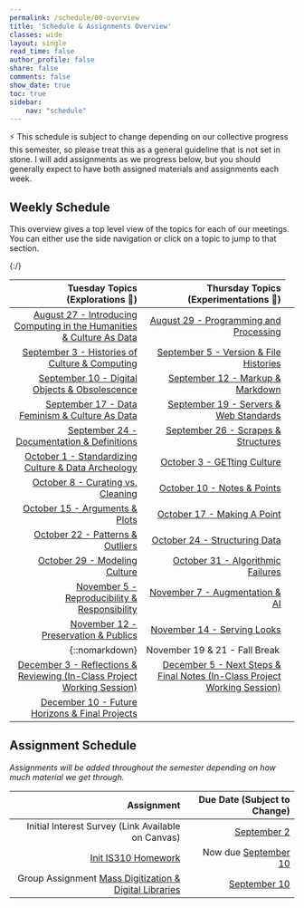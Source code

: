 ```yaml
---
permalink: /schedule/00-overview
title: 'Schedule & Assignments Overview'
classes: wide
layout: single
read_time: false
author_profile: false
share: false
comments: false
show_date: true
toc: true
sidebar:
    nav: "schedule"
---
```


<div class="notice--info">⚡️ This schedule is subject to change depending on our collective progress this semester, so please treat this as a general guideline that is not set in stone. I will add assignments as we progress below, but you should generally expect to have both assigned materials and assignments each week.</div>

## Weekly Schedule

This overview gives a top level view of the topics for each of our meetings. You can either use the side navigation or click on a topic to jump to that section.


|   Tuesday Topics (Explorations 🔭)  | Thursday Topics (Experimentations 🔬) |
| -----------------: | --------------: |
|[August 27 - Introducing Computing in the Humanities & Culture As Data]({{site.baseurl}}/schedule/01-introducing-computing-in-the-humanities-culture-as-data/) |[August 29 - Programming and Processing]({{site.baseurl}}/schedule/02-programming-and-processing/)|
|[September 3 - Histories of Culture & Computing]({{site.baseurl}}/schedule/03-histories-of-culture-and-computing/) |[September 5 - Version & File Histories]({{site.baseurl}}/schedule/04-version-file-histories/)|
|[September 10 - Digital Objects & Obsolescence]({{site.baseurl}}/schedule/05-digital-objects-and-obsolescence/) |[September 12 - Markup & Markdown]({{site.baseurl}}/schedule/06-markup-and-markdown/)|
|[September 17 - Data Feminism & Culture As Data]({{site.baseurl}}/schedule/07-data-feminism-and-culture-as-data/) |[September 19 - Servers & Web Standards]({{site.baseurl}}/schedule/08-servers-and-web-standards/)|
|[September 24 - Documentation & Definitions]({{site.baseurl}}/schedule/09-documentation-and-definitions/) |[September 26 - Scrapes & Structures]({{site.baseurl}}/schedule/10-scrapes-and-structures/)|
|[October 1 - Standardizing Culture & Data Archeology]({{site.baseurl}}/schedule/11-standardizing-culture-and-data-archeology/) |[October 3 - GETting Culture]({{site.baseurl}}/schedule/12-getting-culture/)|
|[October 8 - Curating vs. Cleaning]({{site.baseurl}}/schedule/13-curating-vs-cleaning/) |[October 10 - Notes & Points]({{site.baseurl}}/schedule/14-notes-and-points/)|
|[October 15 - Arguments & Plots]({{site.baseurl}}/schedule/15-arguments-and-plots/) |[October 17 - Making A Point]({{site.baseurl}}/schedule/16-making-a-point/)|
|[October 22 - Patterns & Outliers]({{site.baseurl}}/schedule/17-patterns-and-outliers/) |[October 24 - Structuring Data]({{site.baseurl}}/schedule/18-structuring-data/)|
|[October 29 - Modeling Culture]({{site.baseurl}}/schedule/19-modeling-culture/) |[October 31 - Algorithmic Failures]({{site.baseurl}}/schedule/20-algorithmic-failures/)|
|[November 5 - Reproducibility & Responsibility]({{site.baseurl}}/schedule/21-reproducibility-and-responsibility/) |[November 7 - Augmentation & AI]({{site.baseurl}}/schedule/22-augmentation-and-ai/)|
|[November 12 - Preservation & Publics]({{site.baseurl}}/schedule/23-preservation-and-publics/) |[November 14 - Serving Looks]({{site.baseurl}}/schedule/24-serving-looks/)|
|{::nomarkdown}<td colspan="2">November 19 & 21 - Fall Break</td>{:/}|
|[December 3 - Reflections & Reviewing (In-Class Project Working Session)]({{site.baseurl}}/schedule/27-reflections-and-reviewing/) |[December 5 - Next Steps & Final Notes (In-Class Project Working Session)]({{site.baseurl}}/schedule/28-next-steps-and-final-notes/)|
|[December 10 - Future Horizons & Final Projects]({{site.baseurl}}/schedule/29-future-horizons-and-final-projects) | |

## Assignment Schedule

*Assignments will be added throughout the semester depending on how much material we get through.*

|Assignment | Due Date (Subject to Change) |
| -----------------: | --------------: |
| Initial Interest Survey (Link Available on Canvas)| [September 2]({{site.baseurl}}/schedule/03-change-over-time-histories-of-computing/) |
| [Init IS310 Homework]({{site.baseurl}}/materials/introducing-humanities-computing/03-intro-versioning-git/#homework-init-is310) | Now due [September 10]({{site.baseurl}}/schedule/05-digital-objects-and-obsolescence/) |
| Group Assignment [Mass Digitization & Digital Libraries]({{site.baseurl}}/collecting-digitizing-culture) | [September 10]({{site.baseurl}}/schedule/05-digital-objects-and-obsolescence/) |

